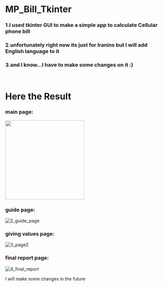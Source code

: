 # MP_Bill_Tkinter

<h3><strong>1.</strong>I used tkinter GUI to make a simple app to calculate Cellular phone bill</h3>
<h3><strong>2.</strong>unfortunately right now its just for Iranins but I will add English language to it</h3>
<h3><strong>3.</strong>and I know...I have to make some changes on it :)</h3><br>
<h1>Here the Result</h1>
<h3>main page:</h3>

<img src="[https://your-image-url.type](https://github.com/Arian2077/Simple-Colors-game/assets/109338613/1f8c4f53-2256-45ae-8425-f5b76af8fab1)" width="250" height="250">
<h3>guide page:</h3>

![2_guide_page](https://github.com/Arian2077/MP_Bill-Tkinter-/assets/109338613/ad2ef3ba-a1c8-4725-83d5-2b98580b2348)
<h3>giving values page:</h3>

![3_page2](https://github.com/Arian2077/MP_Bill-Tkinter-/assets/109338613/9060ce75-f4fc-4d13-bebb-3f74f8e55923)
<h3>final report page:</h3>

![4_final_report](https://github.com/Arian2077/MP_Bill-Tkinter-/assets/109338613/09df0c34-41d2-449e-96ff-a471c85802ab)<br>

<p>I will make some changes in the future</p>
